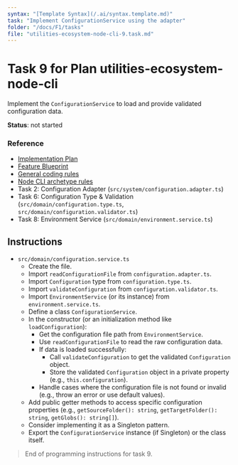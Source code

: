 ```yaml
---
syntax: "[Template Syntax](/.ai/syntax.template.md)"
task: "Implement ConfigurationService using the adapter"
folder: "/docs/F1/tasks"
file: "utilities-ecosystem-node-cli-9.task.md"
---
```


# Task 9 for Plan utilities-ecosystem-node-cli

Implement the `ConfigurationService` to load and provide validated configuration data.

**Status**: not started

### Reference

- [Implementation Plan](/docs/F1/utilities-ecosystem-node-cli.plan.md)
- [Feature Blueprint](/docs/F1/utilities-ecosystem.blueprint.md)
- [General coding rules](/.ai/builder/rules/code.rules.md)
- [Node CLI archetype rules](/.ai/builder/rules/node-cli.rules.md)
- Task 2: Configuration Adapter (`src/system/configuration.adapter.ts`)
- Task 6: Configuration Type & Validation (`src/domain/configuration.type.ts`, `src/domain/configuration.validator.ts`)
- Task 8: Environment Service (`src/domain/environment.service.ts`)

## Instructions

<!--
  Create a domain service responsible for loading, validating, and providing access to the application configuration.
-->

- `src/domain/configuration.service.ts`
  - Create the file.
  - Import `readConfigurationFile` from `configuration.adapter.ts`.
  - Import `Configuration` type from `configuration.type.ts`.
  - Import `validateConfiguration` from `configuration.validator.ts`.
  - Import `EnvironmentService` (or its instance) from `environment.service.ts`.
  - Define a class `ConfigurationService`.
  - In the constructor (or an initialization method like `loadConfiguration`):
    - Get the configuration file path from `EnvironmentService`.
    - Use `readConfigurationFile` to read the raw configuration data.
    - If data is loaded successfully:
      - Call `validateConfiguration` to get the validated `Configuration` object.
      - Store the validated `Configuration` object in a private property (e.g., `this.configuration`).
    - Handle cases where the configuration file is not found or invalid (e.g., throw an error or use default values).
  - Add public getter methods to access specific configuration properties (e.g., `getSourceFolder(): string`, `getTargetFolder(): string`, `getGlobs(): string[]`).
  - Consider implementing it as a Singleton pattern.
  - Export the `ConfigurationService` instance (if Singleton) or the class itself.

> End of programming instructions for task 9.
